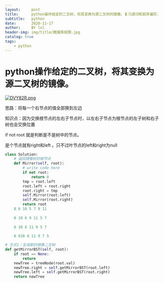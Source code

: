 ```yaml
---
layout:     post
title:      python操作给定的二叉树，将其变换为源二叉树的镜像。复习递归和前序遍历.md
subtitle:   python
date:       2020-11-17
author:     BY lxl
header-img: img/title/数据库权限.jpg
catalog: true
tags:
    - python
---
```


#  python操作给定的二叉树，将其变换为源二叉树的镜像。

[![DVY82R.png](https://s3.ax1x.com/2020/11/17/DVY82R.png)](https://imgchr.com/i/DVY82R)

思路：将每一个右节点的值全部换到左边

知识点：因为交换根节点的左右子节点时，以左右子节点为根节点的左子树和右子树也会交换位置

if not root 就是判断是不是树中的节点。

是个节点就有right和left 。只不过叶节点的left和right为null

```python
class Solution:
    # 返回镜像树的根节点
    def Mirror(self, root):
        # write code here
        if not root:
            return 0
        tmp = root.left
        root.left = root.right
        root.right = tmp
        self.Mirror(root.left)
        self.Mirror(root.right)
        return root
    8 6 10 5 7 9 11
        
    8 10 6 9 11 5 7
        
    8 10 6 11 9 5 7
        
    8 610 6 11 9 7 5
```

```python
# 方式1：生成新的镜像二叉树
def getMirrorBST(self, root):
    if root == None:
        return
    newTree = treeNode(root.val)
    newTree.right = self.getMirrorBST(root.left)
    newTree.left = self.getMirrorBST(root.right)
    return newTree
```


